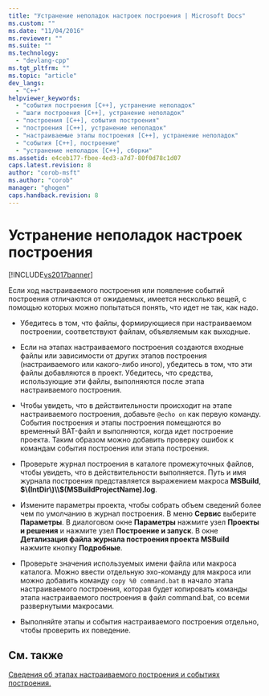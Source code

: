 ```yaml
---
title: "Устранение неполадок настроек построения | Microsoft Docs"
ms.custom: ""
ms.date: "11/04/2016"
ms.reviewer: ""
ms.suite: ""
ms.technology: 
  - "devlang-cpp"
ms.tgt_pltfrm: ""
ms.topic: "article"
dev_langs: 
  - "C++"
helpviewer_keywords: 
  - "события построения [C++], устранение неполадок"
  - "шаги построения [C++], устранение неполадок"
  - "построения [C++], события построения"
  - "построения [C++], устранение неполадок"
  - "настраиваемые этапы построения [C++], устранение неполадок"
  - "события [C++], построение"
  - "устранение неполадок [C++], сборки"
ms.assetid: e4ceb177-fbee-4ed3-a7d7-80f0d78c1d07
caps.latest.revision: 8
author: "corob-msft"
ms.author: "corob"
manager: "ghogen"
caps.handback.revision: 8
---
```

# Устранение неполадок настроек построения
[!INCLUDE[vs2017banner](../assembler/inline/includes/vs2017banner.md)]

Если ход настраиваемого построения или появление событий построения отличаются от ожидаемых, имеется несколько вещей, с помощью которых можно попытаться понять, что идет не так, как надо.  
  
-   Убедитесь в том, что файлы, формирующиеся при настраиваемом построении, соответствуют файлам, объявляемым как выходные.  
  
-   Если на этапах настраиваемого построения создаются входные файлы или зависимости от других этапов построения \(настраиваемого или какого\-либо иного\), убедитесь в том, что эти файлы добавляются в проект.  Убедитесь, что средства, использующие эти файлы, выполняются после этапа настраиваемого построения.  
  
-   Чтобы увидеть, что в действительности происходит на этапе настраиваемого построения, добавьте `@echo on` как первую команду.  События построения и этапы построения помещаются во временный BAT\-файл и выполняются, когда идет построение проекта.  Таким образом можно добавить проверку ошибок к командам события построения или этапа построения.  
  
-   Проверьте журнал построения в каталоге промежуточных файлов, чтобы увидеть, что в действительности выполняется.  Путь и имя журнала построения представляется выражением макроса **MSBuild**, **$\(IntDir\)\\$\(MSBuildProjectName\).log**.  
  
-   Измените параметры проекта, чтобы собрать объем сведений более чем по умолчанию в журнал построения.  В меню **Сервис** выберите **Параметры**.  В диалоговом окне **Параметры** нажмите узел **Проекты и решения** и нажмите узел **Построение и запуск**.  В окне **Детализация файла журнала построения проекта MSBuild** нажмите кнопку **Подробные**.  
  
-   Проверьте значения используемых имени файла или макроса каталога.  Можно ввести отдельную эхо\-команду для макроса или можно добавить команду `copy %0 command.bat` в начало этапа настраиваемого построения, которая будет копировать команды этапа настраиваемого построения в файл command.bat, со всеми развернутыми макросами.  
  
-   Выполняйте этапы и события настраиваемого построения отдельно, чтобы проверить их поведение.  
  
## См. также  
 [Сведения об этапах настраиваемого построения и событиях построения.](../ide/understanding-custom-build-steps-and-build-events.md)
